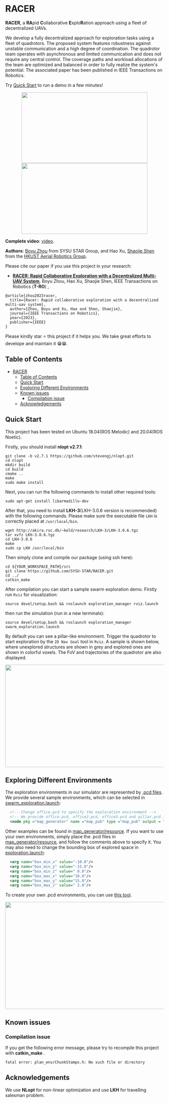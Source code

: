 # RACER

**RACER**, a **RA**pid **C**ollaborative **E**xplo**R**ation approach using a
fleet of decentralized UAVs. 

We develop a fully decentralized approach for exploration tasks using a fleet of quadrotors. The proposed system features robustness against unstable communication and a high degree of coordination. The quadrotor team operates with asynchronous and limited communication and does not require any central control. The coverage paths and workload allocations of the team are optimized and balanced in order to fully realize the system's potential. The associated paper has been published in IEEE Transactions on Robotics.


Try [Quick Start](#quick-start) to run a demo in a few minutes!  

<p align="center">
  <img src="files/racer1.gif" width = "400" height = "225"/>
  <img src="files/racer2.gif" width = "400" height = "225"/>
</p>

__Complete video__: [video](https://www.bilibili.com/video/BV1ec411J7ps/?spm_id_from=333.999.0.0&vd_source=ce9122be0193fcad2e9384dacc62f4fa).

__Authors__: [Boyu Zhou](http://sysu-star.com) from SYSU STAR Group, and Hao Xu, [Shaojie Shen](http://uav.ust.hk/group/) from the [HKUST Aerial Robotics Group](http://uav.ust.hk/).

Please cite our paper if you use this project in your research:
- [__RACER: Rapid Collaborative Exploration with a
Decentralized Multi-UAV System__](https://arxiv.org/abs/2209.08533), Boyu Zhou, Hao Xu,  Shaojie Shen, IEEE Transactions on Robotics (**T-RO**) ,

```
@article{zhou2023racer,
  title={Racer: Rapid collaborative exploration with a decentralized multi-uav system},
  author={Zhou, Boyu and Xu, Hao and Shen, Shaojie},
  journal={IEEE Transactions on Robotics},
  year={2023},
  publisher={IEEE}
}
```

Please kindly star :star: this project if it helps you. We take great efforts to develope and maintain it :grin::grin:.

## Table of Contents

- [RACER](#racer)
  - [Table of Contents](#table-of-contents)
  - [Quick Start](#quick-start)
  - [Exploring Different Environments](#exploring-different-environments)
  - [Known issues](#known-issues)
    - [Compilation issue](#compilation-issue)
  - [Acknowledgements](#acknowledgements)

## Quick Start

This project has been tested on Ubuntu 18.04(ROS Melodic) and 20.04(ROS Noetic).

Firstly, you should install __nlopt v2.7.1__:
```
git clone -b v2.7.1 https://github.com/stevengj/nlopt.git
cd nlopt
mkdir build
cd build
cmake ..
make
sudo make install
```

Next, you can run the following commands to install other required tools:
```
sudo apt-get install libarmadillo-dev
```

After that, you need to install __LKH-3__(LKH-3.0.6 version is recommended) with the following commands. Please make sure the executable file `LKH` is correctly placed at `/usr/local/bin`.

```
wget http://akira.ruc.dk/~keld/research/LKH-3/LKH-3.0.6.tgz
tar xvfz LKH-3.0.6.tgz
cd LKH-3.0.6
make
sudo cp LKH /usr/local/bin
```
<!-- To simulate the depth camera, we use a simulator based on CUDA Toolkit. Please install it first following the [instruction of CUDA](https://developer.nvidia.com/zh-cn/cuda-toolkit). 

After successful installation, in the **local_sensing** package in **uav_simulator**, remember to change the 'arch' and 'code' flags in CMakelist.txt according to your graphics card devices. You can check the right code [here](https://github.com/tpruvot/ccminer/wiki/Compatibility). For example:

```
  set(CUDA_NVCC_FLAGS 
    -gencode arch=compute_61,code=sm_61;
  ) 
``` -->

Then simply clone and compile our package (using ssh here):

```
cd ${YOUR_WORKSPACE_PATH}/src
git clone https://github.com/SYSU-STAR/RACER.git
cd ../ 
catkin_make
```

After compilation you can start a sample swarm exploration demo. Firstly run ```Rviz``` for visualization: 

```
source devel/setup.bash && roslaunch exploration_manager rviz.launch
```
then run the simulation (run in a new terminals): 
```
source devel/setup.bash && roslaunch exploration_manager swarm_exploration.launch
```

By default you can see a pillar-like environment. Trigger the quadrotor to start exploration by the ```2D Nav Goal``` tool in ```Rviz```. A sample is shown below, where unexplored structures are shown in grey and explored ones are shown in colorful voxels. The FoV and trajectories of the quadrotor are also displayed.

<!-- You will find a cluttered scene to be explored (20m x 12m x 2m) and the drone . You can trigger the exploration to start by  A sample simulation is shown in the figure. The unknown obstacles are shown in grey, while the frontiers are shown as colorful voxels. The planned and executed trajectories are also displayed. -->

 <p id="demo1" align="center">
  <img src="files/racer3.gif" width = "600" height = "325"/>
 </p>


## Exploring Different Environments

The exploration environments in our simulator are represented by [.pcd files](https://pointclouds.org/documentation/tutorials/pcd_file_format.html).
We provide several sample environments, which can be selected in [swarm_exploration.launch](swarm_exploration/exploration_manager/launch/swarm_exploration.launch):

```xml
  <!-- Change office.pcd to specify the exploration environment -->
  <!-- We provide office.pcd, office2.pcd, office3.pcd and pillar.pcd in this repo -->
  <node pkg ="map_generator" name ="map_pub" type ="map_pub" output = "screen" args="$(find map_generator)/resource/pillar.pcd"/>    
```

Other examples can be found in [map_generator/resource](uav_simulator/map_generator/resource). If you want to use your own environments, simply place the .pcd files in [map_generator/resource](uav_simulator/map_generator/resource), and follow the comments above to specify it. You may also need to change the bounding box of explored space in [exploration.launch](swarm_exploration/exploration_manager/launch/single_drone_planner.xml):

```xml
  <arg name="box_min_x" value="-10.0"/>
  <arg name="box_min_y" value="-15.0"/>
  <arg name="box_min_z" value=" 0.0"/>
  <arg name="box_max_x" value="10.0"/>
  <arg name="box_max_y" value="15.0"/>
  <arg name="box_max_z" value=" 2.0"/>
```

To create your own .pcd environments, you can use [this tool](https://github.com/HKUST-Aerial-Robotics/FUEL#creating-a-pcd-environment). 

<!-- ## Creating a _.pcd_ Environment

We provide a simple tool to create .pcd environments.
First, run:

```
  rosrun map_generator click_map
```

Then in ```Rviz```, use the ```2D Nav Goal``` tool (shortcut G) to create your map. Two consecutively clicked points form a wall.
An example is illustrated:-->

<p id="demo5" align="center">
<img src="files/create_map.gif" width = "600" height = "340"/>
</p>

<!-- After you've finished, run the following node to save the map in another terminal:

```
  rosrun map_generator map_recorder ~/
```

Normally, a file named __tmp.pcd__ will be saved at ```~/```. You may replace ```~/``` with any locations you want.
Lastly, you can use this file for exploration, as mentioned [here](#exploring-different-environments). -->

## Known issues

### Compilation issue

If you get the following error message,  please try to recompile this project with **catkin_make** .
```
fatal error: plan_env/ChunkStamps.h: No such file or directory
```

## Acknowledgements
  We use **NLopt** for non-linear optimization and use **LKH** for travelling salesman problem.
